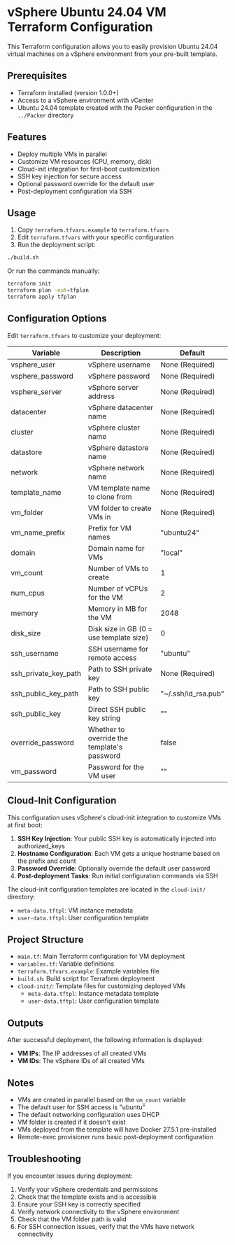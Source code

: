 # vSphere Ubuntu 24.04 VM Terraform Configuration

This Terraform configuration allows you to easily provision Ubuntu 24.04 virtual machines on a vSphere environment from your pre-built template.

## Prerequisites

* Terraform installed (version 1.0.0+)
* Access to a vSphere environment with vCenter
* Ubuntu 24.04 template created with the Packer configuration in the `../Packer` directory

## Features

* Deploy multiple VMs in parallel
* Customize VM resources (CPU, memory, disk)
* Cloud-init integration for first-boot customization
* SSH key injection for secure access
* Optional password override for the default user
* Post-deployment configuration via SSH

## Usage

1. Copy `terraform.tfvars.example` to `terraform.tfvars`
2. Edit `terraform.tfvars` with your specific configuration
3. Run the deployment script:

```bash
./build.sh
```

Or run the commands manually:

```bash
terraform init
terraform plan -out=tfplan
terraform apply tfplan
```

## Configuration Options

Edit `terraform.tfvars` to customize your deployment:

| Variable | Description | Default |
|----------|-------------|---------|
| vsphere_user | vSphere username | None (Required) |
| vsphere_password | vSphere password | None (Required) |
| vsphere_server | vSphere server address | None (Required) |
| datacenter | vSphere datacenter name | None (Required) |
| cluster | vSphere cluster name | None (Required) |
| datastore | vSphere datastore name | None (Required) |
| network | vSphere network name | None (Required) |
| template_name | VM template name to clone from | None (Required) |
| vm_folder | VM folder to create VMs in | None (Required) |
| vm_name_prefix | Prefix for VM names | "ubuntu24" |
| domain | Domain name for VMs | "local" |
| vm_count | Number of VMs to create | 1 |
| num_cpus | Number of vCPUs for the VM | 2 |
| memory | Memory in MB for the VM | 2048 |
| disk_size | Disk size in GB (0 = use template size) | 0 |
| ssh_username | SSH username for remote access | "ubuntu" |
| ssh_private_key_path | Path to SSH private key | None (Required) |
| ssh_public_key_path | Path to SSH public key | "~/.ssh/id_rsa.pub" |
| ssh_public_key | Direct SSH public key string | "" |
| override_password | Whether to override the template's password | false |
| vm_password | Password for the VM user | "" |

## Cloud-Init Configuration

This configuration uses vSphere's cloud-init integration to customize VMs at first boot:

1. **SSH Key Injection**: Your public SSH key is automatically injected into authorized_keys
2. **Hostname Configuration**: Each VM gets a unique hostname based on the prefix and count
3. **Password Override**: Optionally override the default user password
4. **Post-deployment Tasks**: Run initial configuration commands via SSH

The cloud-init configuration templates are located in the `cloud-init/` directory:
- `meta-data.tftpl`: VM instance metadata
- `user-data.tftpl`: User configuration template

## Project Structure

- `main.tf`: Main Terraform configuration for VM deployment
- `variables.tf`: Variable definitions
- `terraform.tfvars.example`: Example variables file
- `build.sh`: Build script for Terraform deployment
- `cloud-init/`: Template files for customizing deployed VMs
  - `meta-data.tftpl`: Instance metadata template
  - `user-data.tftpl`: User configuration template

## Outputs

After successful deployment, the following information is displayed:

- **VM IPs**: The IP addresses of all created VMs
- **VM IDs**: The vSphere IDs of all created VMs

## Notes

* VMs are created in parallel based on the `vm_count` variable
* The default user for SSH access is "ubuntu"
* The default networking configuration uses DHCP
* VM folder is created if it doesn't exist
* VMs deployed from the template will have Docker 27.5.1 pre-installed
* Remote-exec provisioner runs basic post-deployment configuration

## Troubleshooting

If you encounter issues during deployment:

1. Verify your vSphere credentials and permissions
2. Check that the template exists and is accessible
3. Ensure your SSH key is correctly specified
4. Verify network connectivity to the vSphere environment
5. Check that the VM folder path is valid
6. For SSH connection issues, verify that the VMs have network connectivity 